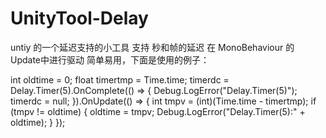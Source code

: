 # UnityTool-Delay
untiy 的一个延迟支持的小工具
支持 秒和帧的延迟
在 MonoBehaviour 的 Update中进行驱动
简单易用，下面是使用的例子：

int oldtime = 0;
float timertmp = Time.time;
timerdc = Delay.Timer(5).OnComplete(() =>
{
    Debug.LogError("Delay.Timer(5)");
    timerdc = null;
}).OnUpdate(() => {
    int tmpv = (int)(Time.time - timertmp);
    if (tmpv != oldtime)
    {
        oldtime = tmpv;
        Debug.LogError("Delay.Timer(5):" + oldtime);
    }
});
